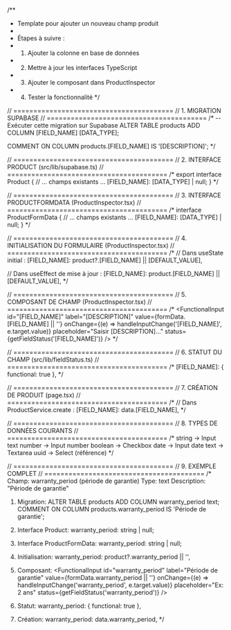 /**
 * Template pour ajouter un nouveau champ produit
 * 
 * Étapes à suivre :
 * 1. Ajouter la colonne en base de données
 * 2. Mettre à jour les interfaces TypeScript
 * 3. Ajouter le composant dans ProductInspector
 * 4. Tester la fonctionnalité
 */

// ========================================
// 1. MIGRATION SUPABASE
// ========================================
/*
-- Exécuter cette migration sur Supabase
ALTER TABLE products 
ADD COLUMN [FIELD_NAME] [DATA_TYPE];

COMMENT ON COLUMN products.[FIELD_NAME] IS '[DESCRIPTION]';
*/

// ========================================
// 2. INTERFACE PRODUCT (src/lib/supabase.ts)
// ========================================
/*
export interface Product {
  // ... champs existants ...
  [FIELD_NAME]: [DATA_TYPE] | null;
}
*/

// ========================================
// 3. INTERFACE PRODUCTFORMDATA (ProductInspector.tsx)
// ========================================
/*
interface ProductFormData {
  // ... champs existants ...
  [FIELD_NAME]: [DATA_TYPE] | null;
}
*/

// ========================================
// 4. INITIALISATION DU FORMULAIRE (ProductInspector.tsx)
// ========================================
/*
// Dans useState initial :
[FIELD_NAME]: product?.[FIELD_NAME] || [DEFAULT_VALUE],

// Dans useEffect de mise à jour :
[FIELD_NAME]: product.[FIELD_NAME] || [DEFAULT_VALUE],
*/

// ========================================
// 5. COMPOSANT DE CHAMP (ProductInspector.tsx)
// ========================================
/*
<FunctionalInput
  id="[FIELD_NAME]"
  label="[DESCRIPTION]"
  value={formData.[FIELD_NAME] || ''}
  onChange={(e) => handleInputChange('[FIELD_NAME]', e.target.value)}
  placeholder="Saisir [DESCRIPTION]..."
  status={getFieldStatus('[FIELD_NAME]')}
/>
*/

// ========================================
// 6. STATUT DU CHAMP (src/lib/fieldStatus.ts)
// ========================================
/*
[FIELD_NAME]: { functional: true },
*/

// ========================================
// 7. CRÉATION DE PRODUIT (page.tsx)
// ========================================
/*
// Dans ProductService.create :
[FIELD_NAME]: data.[FIELD_NAME],
*/

// ========================================
// 8. TYPES DE DONNÉES COURANTS
// ========================================
/*
string     -> Input text
number     -> Input number
boolean    -> Checkbox
date       -> Input date
text       -> Textarea
uuid       -> Select (référence)
*/

// ========================================
// 9. EXEMPLE COMPLET
// ========================================
/*
Champ: warranty_period (période de garantie)
Type: text
Description: "Période de garantie"

1. Migration:
   ALTER TABLE products ADD COLUMN warranty_period text;
   COMMENT ON COLUMN products.warranty_period IS 'Période de garantie';

2. Interface Product:
   warranty_period: string | null;

3. Interface ProductFormData:
   warranty_period: string | null;

4. Initialisation:
   warranty_period: product?.warranty_period || '',

5. Composant:
   <FunctionalInput
     id="warranty_period"
     label="Période de garantie"
     value={formData.warranty_period || ''}
     onChange={(e) => handleInputChange('warranty_period', e.target.value)}
     placeholder="Ex: 2 ans"
     status={getFieldStatus('warranty_period')}
   />

6. Statut:
   warranty_period: { functional: true },

7. Création:
   warranty_period: data.warranty_period,
*/

